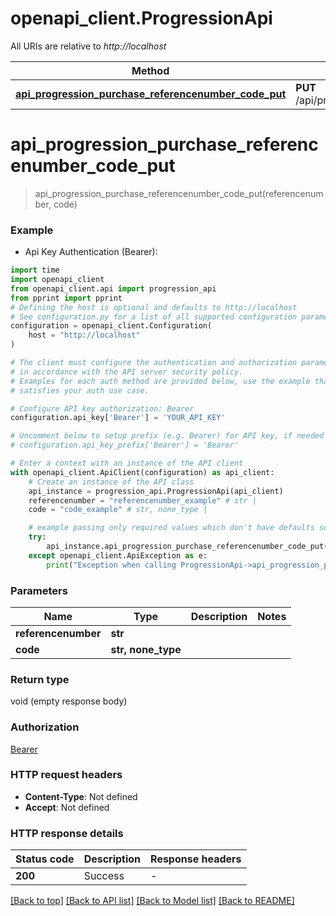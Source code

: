 # openapi_client.ProgressionApi

All URIs are relative to *http://localhost*

Method | HTTP request | Description
------------- | ------------- | -------------
[**api_progression_purchase_referencenumber_code_put**](ProgressionApi.md#api_progression_purchase_referencenumber_code_put) | **PUT** /api/progression/purchase/{referencenumber}/{code} | 


# **api_progression_purchase_referencenumber_code_put**
> api_progression_purchase_referencenumber_code_put(referencenumber, code)



### Example

* Api Key Authentication (Bearer):
```python
import time
import openapi_client
from openapi_client.api import progression_api
from pprint import pprint
# Defining the host is optional and defaults to http://localhost
# See configuration.py for a list of all supported configuration parameters.
configuration = openapi_client.Configuration(
    host = "http://localhost"
)

# The client must configure the authentication and authorization parameters
# in accordance with the API server security policy.
# Examples for each auth method are provided below, use the example that
# satisfies your auth use case.

# Configure API key authorization: Bearer
configuration.api_key['Bearer'] = 'YOUR_API_KEY'

# Uncomment below to setup prefix (e.g. Bearer) for API key, if needed
# configuration.api_key_prefix['Bearer'] = 'Bearer'

# Enter a context with an instance of the API client
with openapi_client.ApiClient(configuration) as api_client:
    # Create an instance of the API class
    api_instance = progression_api.ProgressionApi(api_client)
    referencenumber = "referencenumber_example" # str | 
    code = "code_example" # str, none_type | 

    # example passing only required values which don't have defaults set
    try:
        api_instance.api_progression_purchase_referencenumber_code_put(referencenumber, code)
    except openapi_client.ApiException as e:
        print("Exception when calling ProgressionApi->api_progression_purchase_referencenumber_code_put: %s\n" % e)
```


### Parameters

Name | Type | Description  | Notes
------------- | ------------- | ------------- | -------------
 **referencenumber** | **str**|  |
 **code** | **str, none_type**|  |

### Return type

void (empty response body)

### Authorization

[Bearer](../README.md#Bearer)

### HTTP request headers

 - **Content-Type**: Not defined
 - **Accept**: Not defined


### HTTP response details
| Status code | Description | Response headers |
|-------------|-------------|------------------|
**200** | Success |  -  |

[[Back to top]](#) [[Back to API list]](../README.md#documentation-for-api-endpoints) [[Back to Model list]](../README.md#documentation-for-models) [[Back to README]](../README.md)

